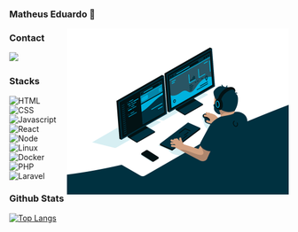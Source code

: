 ### Matheus Eduardo 👋

<!-- ### Hello! Welcome to my profile -->
<!-- <img style="margin: 0 auto" src="https://media.giphy.com/media/xT9IgG50Fb7Mi0prBC/giphy.gif" height="200"> -->

<!--
**matheusantos09/matheusantos09** is a ✨ _special_ ✨ repository because its `README.md` (this file) appears on your GitHub profile.

Here are some ideas to get you started:

- 🔭 I’m currently working on ...
- 🌱 I’m currently learning ...
- 👯 I’m looking to collaborate on ...
- 🤔 I’m looking for help with ...
- 💬 Ask me about ...
- 📫 How to reach me: ...
- 😄 Pronouns: ...
- ⚡ Fun fact: ...
-->

<img align="right" src="fcf7fd0c619bb87706533079240915f3.gif" width="400px">

### Contact

<p>
  <a href="https://www.linkedin.com/in/matheus-eduardo-barboza-santos-337188118/" target="_blank"><img src="https://img.shields.io/badge/LinkedIn-0077B5?style=for-the-badge&logo=linkedin&logoColor=white"/></a>
</p>


### Stacks


<p>
  <img alt="HTML" src="https://img.shields.io/badge/HTML5-E34F26?style=for-the-badge&logo=html5&logoColor=white"/>
  <img alt="CSS" src="https://img.shields.io/badge/CSS3-1572B6?style=for-the-badge&logo=css3&logoColor=white"/>
  <img alt="Javascript" src="https://img.shields.io/badge/JavaScript-F7DF1E?style=for-the-badge&logo=javascript&logoColor=black"/>
  <img alt="React" src="https://img.shields.io/badge/React-20232A?style=for-the-badge&logo=react&logoColor=61DAFB"/>
  <img alt="Node" src="https://img.shields.io/badge/Node.js-43853D?style=for-the-badge&logo=node.js&logoColor=white"/>
  <img alt="Linux" src="https://img.shields.io/badge/Linux-dedede?style=for-the-badge&logo=Linux&logoColor=black"/>
  <img alt="Docker" src="https://img.shields.io/badge/docker-1572B6.svg?&style=for-the-badge&logo=docker&logoColor=white"/>
  <img alt="PHP" src="https://img.shields.io/badge/PHP-777BB4?style=for-the-badge&logo=php&logoColor=white"/>
  <img alt="Laravel" src="https://img.shields.io/badge/Laravel-FF2D20?style=for-the-badge&logo=laravel&logoColor=white"/>
</p>


### Github Stats

<!-- [![Matheus's GitHub stats](https://github-readme-stats.vercel.app/api?username=matheusantos09&count_private=true&theme=dracula)](https://github.com/anuraghazra/github-readme-stats) -->
[![Top Langs](https://github-readme-stats.vercel.app/api/top-langs/?username=matheusantos09&count_private=true&theme=dracula)](https://github.com/anuraghazra/github-readme-stats)

